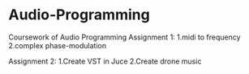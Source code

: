 # Audio-Programming
Coursework of Audio Programming
Assignment 1:
1.midi to frequency
2.complex phase-modulation

Assignment 2:
1.Create VST in Juce
2.Create drone music 
